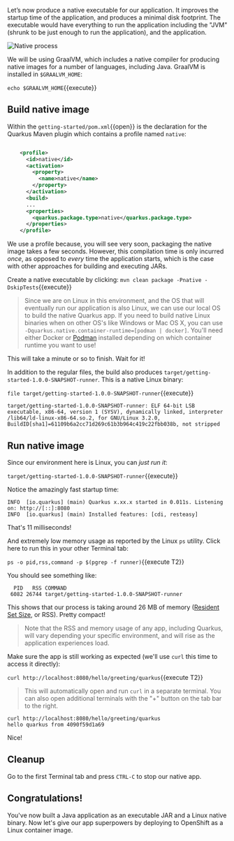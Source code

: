 Let’s now produce a native executable for our application. It improves the startup time of the application, and produces a minimal disk footprint. The executable would have everything to run the application including the "JVM" (shrunk to be just enough to run the application), and the application.

![Native process](/openshift/assets/middleware/quarkus/native-image-process.png)

We will be using GraalVM, which includes a native compiler for producing native images for a number of languages, including Java. GraalVM is installed in `$GRAALVM_HOME`:

`echo $GRAALVM_HOME`{{execute}}

## Build native image

Within the `getting-started/pom.xml`{{open}} is the declaration for the Quarkus Maven plugin which contains a profile named `native`:

```xml

    <profile>
      <id>native</id>
      <activation>
        <property>
          <name>native</name>
        </property>
      </activation>
      <build>
      ...
      <properties>
        <quarkus.package.type>native</quarkus.package.type>
      </properties>
    </profile>

```
We use a profile because, you will see very soon, packaging the native image takes a few seconds. However, this compilation time is only incurred _once_, as opposed to _every_ time the application starts, which is the case with other approaches for building and executing JARs.

Create a native executable by clicking: `mvn clean package -Pnative -DskipTests`{{execute}}

> Since we are on Linux in this environment, and the OS that will eventually run our application is also Linux, we can use our local OS to build the native Quarkus app. If you need to build native Linux binaries when on other OS's like Windows or Mac OS X, you can use `-Dquarkus.native.container-runtime=[podman | docker]`. You'll need either Docker or [Podman](https://podman.io) installed depending on which container runtime you want to use!

This will take a minute or so to finish. Wait for it!

In addition to the regular files, the build also produces `target/getting-started-1.0.0-SNAPSHOT-runner`. This is a native Linux binary:

`file target/getting-started-1.0.0-SNAPSHOT-runner`{{execute}}

```console
target/getting-started-1.0.0-SNAPSHOT-runner: ELF 64-bit LSB executable, x86-64, version 1 (SYSV), dynamically linked, interpreter /lib64/ld-linux-x86-64.so.2, for GNU/Linux 3.2.0, BuildID[sha1]=61109b6a2cc71d269c61b3b964c419c22fbb038b, not stripped
```

## Run native image

Since our environment here is Linux, you can _just run it_:

`target/getting-started-1.0.0-SNAPSHOT-runner`{{execute}}

Notice the amazingly fast startup time:

```console
INFO  [io.quarkus] (main) Quarkus x.xx.x started in 0.011s. Listening on: http://[::]:8080
INFO  [io.quarkus] (main) Installed features: [cdi, resteasy]
```
That's 11 milliseconds!

And extremely low memory usage as reported by the Linux `ps` utility. Click here to run this in your other Terminal tab:

`ps -o pid,rss,command -p $(pgrep -f runner)`{{execute T2}}

You should see something like:

```console
  PID   RSS COMMAND
 6082 26744 target/getting-started-1.0.0-SNAPSHOT-runner
```

This shows that our process is taking around 26 MB of memory ([Resident Set Size](https://en.wikipedia.org/wiki/Resident_set_size), or RSS). Pretty compact!

> Note that the RSS and memory usage of any app, including Quarkus, will vary depending your specific environment, and will rise as the application experiences load.

Make sure the app is still working as expected (we'll use `curl` this time to access it directly):

`curl http://localhost:8080/hello/greeting/quarkus`{{execute T2}}

> This will automatically open and run `curl` in a separate terminal. You can also open additional terminals with the "+" button on the tab bar to the right.

```console
curl http://localhost:8080/hello/greeting/quarkus
hello quarkus from 4090f59d1a69
```

Nice!

## Cleanup

Go to the first Terminal tab and press `CTRL-C` to stop our native app.

## Congratulations!

You've now built a Java application as an executable JAR and a Linux native binary. Now let's give our app superpowers by deploying to OpenShift as a Linux container image.

